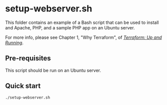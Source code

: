 # setup-webserver.sh

This folder contains an example of a Bash script that can be used to install and Apache, PHP, and a sample PHP app
on an Ubuntu server. 

For more info, please see Chapter 1, "Why Terraform", of 
*[Terraform: Up and Running](http://www.terraformupandrunning.com)*.

## Pre-requisites

This script should be run on an Ubuntu server. 

## Quick start

```
./setup-webserver.sh
```